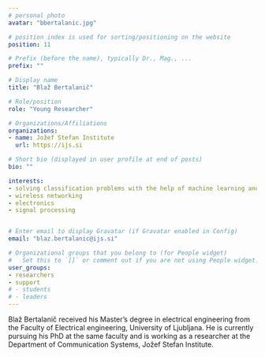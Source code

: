 ```yaml
---
# personal photo
avatar: "bbertalanic.jpg"

# position index is used for sorting/positioning on the website
position: 11

# Prefix (before the name), typically Dr., Mag., ...
prefix: ""

# Display name
title: "Blaž Bertalanič"

# Role/position
role: "Young Researcher"

# Organizations/Affiliations
organizations:
- name: Jožef Stefan Institute
  url: https://ijs.si

# Short bio (displayed in user profile at end of posts)
bio: ""

interests:
- solving classification problems with the help of machine learning and AI
- wireless networking
- electronics
- signal processing


# Enter email to display Gravatar (if Gravatar enabled in Config)
email: "blaz.bertalanic@ijs.si"

# Organizational groups that you belong to (for People widget)
#   Set this to `[]` or comment out if you are not using People widget.
user_groups:
- researchers
- support
# - students
# - leaders
---
```


Blaž Bertalanič received his Master’s degree in electrical engineering from the Faculty of Electrical engineering, University of Ljubljana. He is currently pursuing his PhD at the same faculty and is working as a researcher at the Department of Communication Systems, Jožef Stefan Institute.
